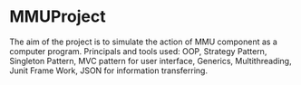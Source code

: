 # MMUProject
The aim of the project is to simulate the action of MMU component as a computer program.
Principals and tools used: OOP, Strategy Pattern, Singleton Pattern, MVC pattern for user interface, Generics,
Multithreading, Junit Frame Work, JSON for information transferring.

